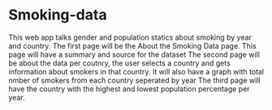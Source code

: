 # Smoking-data

This web app talks gender and population statics about smoking by year and country.
The first page will be the About the Smoking Data page. This page will have a summary and source for the dataset
The second page will be about the data per coutnry, the user selects a country and gets information about smokers in that country. It will also have a graph with total nmber of smokers from each country seperated by year
The third page will have the country with the highest and lowest population percentage per year.
